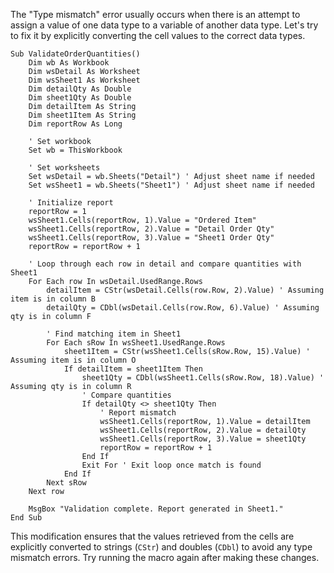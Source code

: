 The "Type mismatch" error usually occurs when there is an attempt to assign a value of one data type to a variable of another data type. Let's try to fix it by explicitly converting the cell values to the correct data types. 

```vba
Sub ValidateOrderQuantities()
    Dim wb As Workbook
    Dim wsDetail As Worksheet
    Dim wsSheet1 As Worksheet
    Dim detailQty As Double
    Dim sheet1Qty As Double
    Dim detailItem As String
    Dim sheet1Item As String
    Dim reportRow As Long
    
    ' Set workbook
    Set wb = ThisWorkbook
    
    ' Set worksheets
    Set wsDetail = wb.Sheets("Detail") ' Adjust sheet name if needed
    Set wsSheet1 = wb.Sheets("Sheet1") ' Adjust sheet name if needed
    
    ' Initialize report
    reportRow = 1
    wsSheet1.Cells(reportRow, 1).Value = "Ordered Item"
    wsSheet1.Cells(reportRow, 2).Value = "Detail Order Qty"
    wsSheet1.Cells(reportRow, 3).Value = "Sheet1 Order Qty"
    reportRow = reportRow + 1
    
    ' Loop through each row in detail and compare quantities with Sheet1
    For Each row In wsDetail.UsedRange.Rows
        detailItem = CStr(wsDetail.Cells(row.Row, 2).Value) ' Assuming item is in column B
        detailQty = CDbl(wsDetail.Cells(row.Row, 6).Value) ' Assuming qty is in column F
        
        ' Find matching item in Sheet1
        For Each sRow In wsSheet1.UsedRange.Rows
            sheet1Item = CStr(wsSheet1.Cells(sRow.Row, 15).Value) ' Assuming item is in column O
            If detailItem = sheet1Item Then
                sheet1Qty = CDbl(wsSheet1.Cells(sRow.Row, 18).Value) ' Assuming qty is in column R
                ' Compare quantities
                If detailQty <> sheet1Qty Then
                    ' Report mismatch
                    wsSheet1.Cells(reportRow, 1).Value = detailItem
                    wsSheet1.Cells(reportRow, 2).Value = detailQty
                    wsSheet1.Cells(reportRow, 3).Value = sheet1Qty
                    reportRow = reportRow + 1
                End If
                Exit For ' Exit loop once match is found
            End If
        Next sRow
    Next row
    
    MsgBox "Validation complete. Report generated in Sheet1."
End Sub
```

This modification ensures that the values retrieved from the cells are explicitly converted to strings (`CStr`) and doubles (`CDbl`) to avoid any type mismatch errors. Try running the macro again after making these changes.